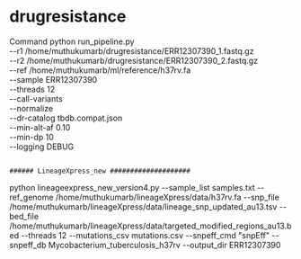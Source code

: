 # drugresistance
Command 
python run_pipeline.py \
  --r1 /home/muthukumarb/drugresistance/ERR12307390_1.fastq.gz \
  --r2 /home/muthukumarb/drugresistance/ERR12307390_2.fastq.gz \
  --ref /home/muthukumarb/ml/reference/h37rv.fa \
  --sample ERR12307390 \
  --threads 12 \
  --call-variants \
  --normalize \
  --dr-catalog tbdb.compat.json \
  --min-alt-af 0.10 \
  --min-dp 10 \
  --logging DEBUG
                                                                                   
                                                                                        
                                                                                        
                                                                                        ###### LineageXpress_new ####################
                                                                                        
python lineageexpress_new_version4.py --sample_list samples.txt --ref_genome /home/muthukumarb/lineageXpress/data/h37rv.fa   --snp_file /home/muthukumarb/lineageXpress/data/lineage_snp_updated_au13.tsv   --bed_file /home/muthukumarb/lineageXpress/data/targeted_modified_regions_au13.bed --threads 12 --mutations_csv mutations.csv --snpeff_cmd "snpEff" --snpeff_db Mycobacterium_tuberculosis_h37rv --output_dir ERR12307390

